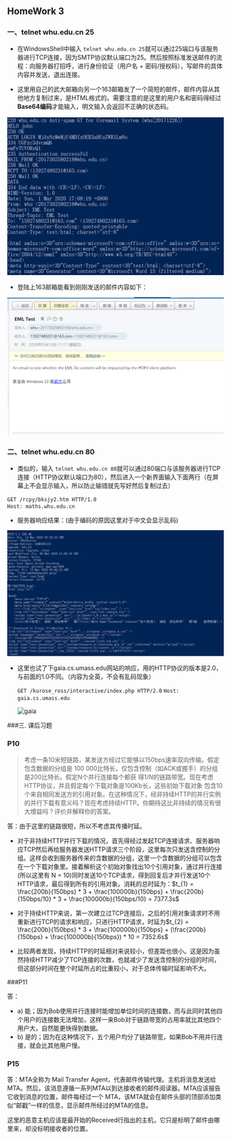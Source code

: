 ## HomeWork 3

### 一、telnet whu.edu.cn 25

- 在WindowsShell中输入 ```telnet whu.edu.cn 25```就可以通过25端口与该服务器进行TCP连接，因为SMTP协议默认端口为25。然后按照标准发送邮件的流程：向服务器打招呼，进行身份验证（用户名 + 密码/授权码），写邮件的具体内容并发送，退出连接。

- 这里用自己的武大邮箱向另一个163邮箱发了一个简短的邮件，邮件内容从其他地方复制过来，是HTML格式的。需要注意的是这里的用户名和密码得经过**Base64编码**才能输入，明文输入会返回不正确的状态码。

![](assets/telnet-whu.png)

- 登陆上163邮箱能看到刚刚发送的邮件内容如下：

![163 mail](assets/mail-whu-163.png)

### 二、telnet whu.edu.cn 80

- 类似的，输入 ```telnet whu.edu.cn 80```就可以通过80端口与该服务器进行TCP连接（HTTP协议默认端口为80），然后进入一个新界面输入下面两行（在屏幕上不会显示输入，所以防止输错就先写好然后复制过去）

```
GET /rcpy/bksjy2.htm HTTP/1.0
Host: maths.whu.edu.cn
```

- 服务器响应结果：(由于编码的原因这里对于中文会显示乱码)

![whu maths](assets/maths_response.png)

- 这里也试了下gaia.cs.umass.edu网站的响应，用的HTTP协议的版本是2.0，与前面的1.0不同。（内容为全英，不会有乱码现象）

  ```GET /kurose_ross/interactive/index.php HTTP/2.0```
  ```Host: gaia.cs.umass.edu```

  ![gaia](assets/gaia_response.png)



###三. 课后习题

### P10

> 考虑一条10米短链路，某发送方经过它能够以150bps速率双向传输。假定包含数据的分组是 100 000比特长，仅包含控制（如ACK或握手）的分组是200比特长。假定N个并行连接每个都获 得$1/N$的链路带宽。现在考虑HTTP协议，并且假定每个下载对象是100Kb长，这些初始下载对象 包含10个来自相同发送方的引用对象。在这种情况下，经非持续HTTP的并行实例的并行下载有意义吗？现在考虑持续HTTP。你期待这比非持续的情况有很大增益吗？评价并解释你的答案。

答：由于这里的链路很短，所以不考虑其传播时延。

- 对于非持续HTTP并行下载的情况，首先得经过发起TCP连接请求、服务器响应TCP然后再给服务器发送HTTP请求三个阶段，这里每次只发送含控制的分组。这样会收到服务器传来的含数据的分组，这里一个含数据的分组可以包含在一个下载对象里。接着解析这个初始对象找出10个引用对象，通过并行连接(所以这里有 N = 10)同时发送10个TCP请求，得到回复后才并行发送10个HTTP请求，最后得到所有的引用对象。消耗的总时延为：$t_{1} = \frac{200b}{150bps} * 3 + \frac{100000b}{150bps} + \frac{200b}{150bps/10} * 3 + \frac{100000b}{150bps/10} = 7377.3s$

- 对于持续HTTP来说，第一次建立过TCP连接后，之后的引用对象请求时不用重新进行TCP的请求和响应，只进行HTTP请求，时延为$t_{2} = \frac{200b}{150bps} * 3 + \frac{100000b}{150bps} + (\frac{200b}{150bps} + \frac{100000b}{150bps}) * 10 = 7352.6s$
- 比较两者发现，持续HTTP的时延相对来说较小，但差距也很小。这是因为虽然持续HTTP减少了TCP连接的次数，也就减少了发送含控制的分组的时间，但这部分时间在整个时延所占的比重较小，对于总体传输时延影响不大。

###P11

答：

- a) 能；因为Bob使用并行连接时能增加单位时间的连接数，而与此同时其他四个用户的连接数无法增加，这样一来Bob对于链路带宽的占用率就比其他四个用户大，自然能更快得到数据。
- b) 是的；因为在这种情况下，五个用户均分了链路带宽，如果Bob不用并行连接，就会比其他用户慢。

### P15

答：MTA全称为 Mail Transfer Agent，代表邮件传输代理。主机将消息发送给MTA。然后，该消息遵循一系列MTA以到达接收者的邮件阅读器。MTA应该报告它收到消息的位置，邮件每经过一个 MTA，该MTA就会在邮件头部的顶部添加类似“邮戳”一样的信息，显示邮件所经过的MTA的信息。

这里的恶意主机应该是最开始的Received行指出的主机，它只是标明了邮件由哪里来，却没标明接收者的位置。



